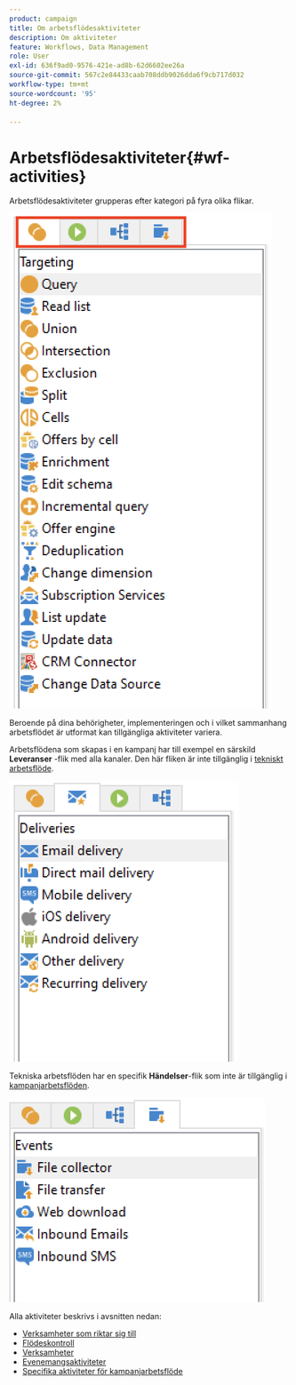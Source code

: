 ```yaml
---
product: campaign
title: Om arbetsflödesaktiviteter
description: Om aktiviteter
feature: Workflows, Data Management
role: User
exl-id: 636f9ad0-9576-421e-ad8b-62d6602ee26a
source-git-commit: 567c2e84433caab708ddb9026dda6f9cb717d032
workflow-type: tm+mt
source-wordcount: '95'
ht-degree: 2%

---
```


# Arbetsflödesaktiviteter{#wf-activities}

Arbetsflödesaktiviteter grupperas efter kategori på fyra olika flikar.

![](assets/wf-activity-tabs.png)

Beroende på dina behörigheter, implementeringen och i vilket sammanhang arbetsflödet är utformat kan tillgängliga aktiviteter variera.

Arbetsflödena som skapas i en kampanj har till exempel en särskild **Leveranser** -flik med alla kanaler. Den här fliken är inte tillgänglig i [tekniskt arbetsflöde](technical-workflows.md).

![](assets/campaign-wf-activities.png)

Tekniska arbetsflöden har en specifik **Händelser**-flik som inte är tillgänglig i [kampanjarbetsflöden](campaign-workflows.md).

![](assets/tech-wf-activities.png)

Alla aktiviteter beskrivs i avsnitten nedan:

* [Verksamheter som riktar sig till](targeting-activities.md)
* [Flödeskontroll](flow-control-activities.md)
* [Verksamheter](action-activities.md)
* [Evenemangsaktiviteter](event-activities.md)
* [Specifika aktiviteter för kampanjarbetsflöde](../campaigns/marketing-campaign-deliveries.md)
